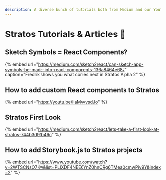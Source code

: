 ```yaml
---
description: A diverse bunch of tutorials both from Medium and our Youtube.
---
```


# Stratos Tutorials & Articles 📼

## Sketch Symbols = React Components?

{% embed url="https://medium.com/sketch2react/can-sketch-app-symbols-be-made-into-react-components-136a8464e687" caption="Fredrik shows you what comes next in Stratos Alpha 2" %}

## How to add custom React components to Stratos

{% embed url="https://youtu.be/IiaMvvvsdJo" %}

## Stratos First Look

{% embed url="https://medium.com/sketch2react/lets-take-a-first-look-at-stratos-744b3d91b46c" %}

## How to add Storybook.js to Stratos projects

{% embed url="https://www.youtube.com/watch?v=2WTSCNsO7Kw&list=PLlXDF4NEE6YnZ0hnCRg6TMeaQcmwPiv9Y&index=2" %}



